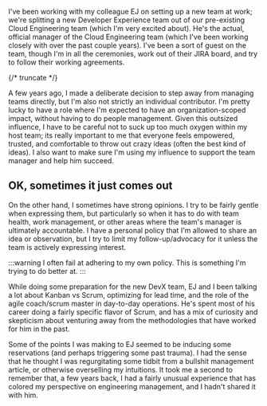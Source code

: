 I've been working with my colleague EJ on setting up a new team at work; we're splitting a new Developer Experience team out of our pre-existing Cloud Engineering team (which I'm very excited about). He's the actual, official manager of the Cloud Engineering team (which I've been working closely with over the past couple years). I've been a sort of guest on the team, though I'm in all the ceremonies, work out of their JIRA board, and try to follow their working agreements. 

{/* truncate */}

A few years ago, I made a deliberate decision to step away from managing teams directly, but I'm also not strictly an individual contributor. I'm pretty lucky to have a role where I'm expected to have an organization-scoped impact, without having to do people management. Given this outsized influence, I have to be careful not to suck up too much oxygen within my host team; its really important to me that everyone feels empowered, trusted, and comfortable to throw out crazy ideas (often the best kind of ideas). I also want to make sure I'm using my influence to support the team manager and help him succeed.

## OK, sometimes it just comes out

On the other hand, I sometimes have strong opinions. I try to be fairly gentle when expressing them, but particularly so when it has to do with team health, work management, or other areas where the team's manager is ultimately accountable. I have a personal policy that I'm allowed to share an idea or observation, but I try to limit my follow-up/advocacy for it unless the team is actively expressing interest.

:::warning
I often fail at adhering to my own policy. This is something I'm trying to do better at.
:::

While doing some preparation for the new DevX team, EJ and I been talking a lot about Kanban vs Scrum, optimizing for lead time, and the role of the agile coach/scrum master in day-to-day operations. He's spent most of his career doing a fairly specific flavor of Scrum, and has a mix of curiosity and skepticism about venturing away from the methodologies that have worked for him in the past.

Some of the points I was making to EJ seemed to be inducing some reservations (and perhaps triggering some past trauma). I had the sense that he thought I was regurgitating some tidbit from a bullshit management article, or otherwise overselling my intuitions. It took me a second to remember that, a few years back, I had a fairly unusual experience that has colored my perspective on engineering management, and I hadn't shared it with him.